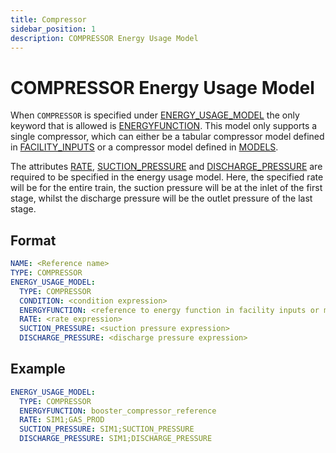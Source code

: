 ```yaml
---
title: Compressor
sidebar_position: 1
description: COMPRESSOR Energy Usage Model
---
```


# COMPRESSOR Energy Usage Model

When `COMPRESSOR` is specified under [ENERGY_USAGE_MODEL](../../../../references/keywords/ENERGY_USAGE_MODEL) the only keyword that is allowed is [ENERGYFUNCTION](../../../../references/keywords/ENERGYFUNCTION).
This model only supports a single compressor, which can either be a tabular compressor model defined in [FACILITY_INPUTS](../../facility_inputs/index.md)  or a compressor model defined in [MODELS](../../models/index.md).

The attributes [RATE](../../../../references/keywords/RATE), [SUCTION_PRESSURE](../../../../references/keywords/SUCTION_PRESSURE) and
[DISCHARGE_PRESSURE](../../../../references/keywords/DISCHARGE_PRESSURE) are required to be specified in the energy usage model. Here, the specified rate will be for the entire train, the
suction pressure will be at the inlet of the first stage, whilst the discharge pressure will be the outlet pressure of the last stage.

## Format

~~~~~~~~yaml
NAME: <Reference name>
TYPE: COMPRESSOR
ENERGY_USAGE_MODEL:
  TYPE: COMPRESSOR
  CONDITION: <condition expression>
  ENERGYFUNCTION: <reference to energy function in facility inputs or models of compressor type>
  RATE: <rate expression>
  SUCTION_PRESSURE: <suction pressure expression>
  DISCHARGE_PRESSURE: <discharge pressure expression>
~~~~~~~~

## Example

~~~~~~~~yaml
ENERGY_USAGE_MODEL:
  TYPE: COMPRESSOR
  ENERGYFUNCTION: booster_compressor_reference
  RATE: SIM1;GAS_PROD
  SUCTION_PRESSURE: SIM1;SUCTION_PRESSURE
  DISCHARGE_PRESSURE: SIM1;DISCHARGE_PRESSURE
~~~~~~~~